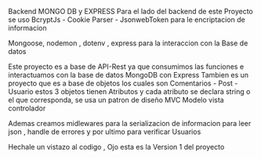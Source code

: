 Backend MONGO DB y EXPRESS
Para el lado del backend de este Proyecto se uso
  BcryptJs - Cookie Parser - JsonwebToken para le encriptacion de informacion

  Mongoose, nodemon , dotenv , express para la interaccion con la Base de datos

   Este proyecto es a base de API-Rest ya que consumimos las funciones e interactuamos con la base de datos MongoDB con Express
  Tambien es un proyecto que es a base de objetos los cuales son Comentarios - Post - Usuario estos 3 objetos tienen 
  Atributos y cada atributo se declara string o el que corresponda, se usa un patron de diseño MVC
Modelo vista controlador 

Ademas creamos midlewares para la serializacion de informacion  para leer json , handle de errores y por ultimo para verificar Usuarios

Hechale un vistazo al codigo , Ojo esta es la Version 1 del proyecto
